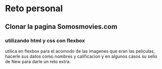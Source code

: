 # Reto personal
## Clonar la pagina Somosmovies.com
### utilizando html y css con flexbox
utilica en flexbox para el acomodo de las imagenes que eran las peliculas, hacerle sus datos como nombres y calificacion y en algunos casos su sello de New para darle un reto extra.